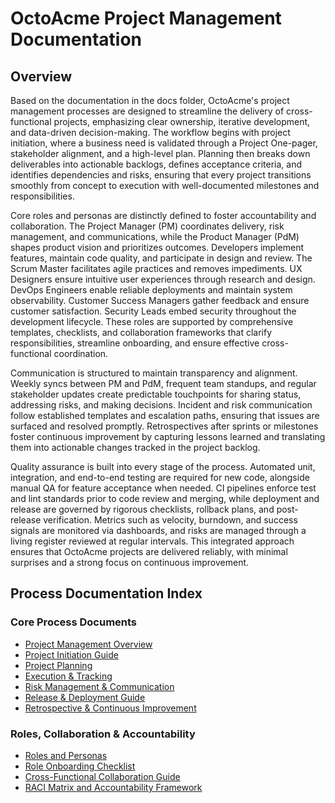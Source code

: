 # OctoAcme Project Management Documentation

## Overview

Based on the documentation in the docs folder, OctoAcme's project management processes are designed to streamline the delivery of cross-functional projects, emphasizing clear ownership, iterative development, and data-driven decision-making. The workflow begins with project initiation, where a business need is validated through a Project One-pager, stakeholder alignment, and a high-level plan. Planning then breaks down deliverables into actionable backlogs, defines acceptance criteria, and identifies dependencies and risks, ensuring that every project transitions smoothly from concept to execution with well-documented milestones and responsibilities.

Core roles and personas are distinctly defined to foster accountability and collaboration. The Project Manager (PM) coordinates delivery, risk management, and communications, while the Product Manager (PdM) shapes product vision and prioritizes outcomes. Developers implement features, maintain code quality, and participate in design and review. The Scrum Master facilitates agile practices and removes impediments. UX Designers ensure intuitive user experiences through research and design. DevOps Engineers enable reliable deployments and maintain system observability. Customer Success Managers gather feedback and ensure customer satisfaction. Security Leads embed security throughout the development lifecycle. These roles are supported by comprehensive templates, checklists, and collaboration frameworks that clarify responsibilities, streamline onboarding, and ensure effective cross-functional coordination.

Communication is structured to maintain transparency and alignment. Weekly syncs between PM and PdM, frequent team standups, and regular stakeholder updates create predictable touchpoints for sharing status, addressing risks, and making decisions. Incident and risk communication follow established templates and escalation paths, ensuring that issues are surfaced and resolved promptly. Retrospectives after sprints or milestones foster continuous improvement by capturing lessons learned and translating them into actionable changes tracked in the project backlog.

Quality assurance is built into every stage of the process. Automated unit, integration, and end-to-end testing are required for new code, alongside manual QA for feature acceptance when needed. CI pipelines enforce test and lint standards prior to code review and merging, while deployment and release are governed by rigorous checklists, rollback plans, and post-release verification. Metrics such as velocity, burndown, and success signals are monitored via dashboards, and risks are managed through a living register reviewed at regular intervals. This integrated approach ensures that OctoAcme projects are delivered reliably, with minimal surprises and a strong focus on continuous improvement.

## Process Documentation Index

### Core Process Documents
- [Project Management Overview](octoacme-project-management-overview.md)
- [Project Initiation Guide](octoacme-project-initiation.md)
- [Project Planning](octoacme-project-planning.md)
- [Execution & Tracking](octoacme-execution-and-tracking.md)
- [Risk Management & Communication](octoacme-risks-and-communication.md)
- [Release & Deployment Guide](octoacme-release-and-deployment.md)
- [Retrospective & Continuous Improvement](octoacme-retrospective-and-continuous-improvement.md)

### Roles, Collaboration & Accountability
- [Roles and Personas](octoacme-roles-and-personas.md)
- [Role Onboarding Checklist](octoacme-role-onboarding-checklist.md)
- [Cross-Functional Collaboration Guide](octoacme-cross-functional-collaboration.md)
- [RACI Matrix and Accountability Framework](octoacme-raci-and-accountability.md)
